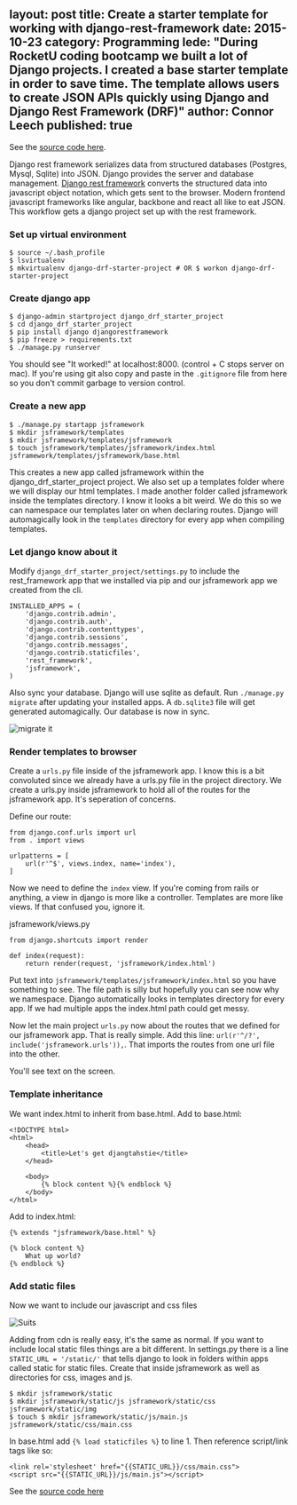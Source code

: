 layout: post
title: Create a starter template for working with django-rest-framework
date: 2015-10-23
category: Programming
lede: "During RocketU coding bootcamp we built a lot of Django projects. I created a base starter template in order to save time. The template allows users to create JSON APIs quickly using Django and Django Rest Framework (DRF)"
author: Connor Leech
published: true
---

See the [source code here](https://github.com/connor11528/django-drf-starter-project).

Django rest framework serializes data from structured databases (Postgres, Mysql, Sqlite) into JSON. Django provides the server and database management. [Django rest framework](http://www.django-rest-framework.org/) converts the structured data into javascript object notation, which gets sent to the browser. Modern frontend javascript frameworks like angular, backbone and react all like to eat JSON. This workflow gets a django project set up with the rest framework.

### Set up virtual environment

```
$ source ~/.bash_profile
$ lsvirtualenv
$ mkvirtualenv django-drf-starter-project # OR $ workon django-drf-starter-project
```

### Create django app

```
$ django-admin startproject django_drf_starter_project
$ cd django_drf_starter_project
$ pip install django djangorestframework
$ pip freeze > requirements.txt
$ ./manage.py runserver
```

You should see "It worked!" at localhost:8000. (control + C stops server on mac). If you're using git also copy and paste in the `.gitignore` file from here so you don't commit garbage to version control.

### Create a new app

```
$ ./manage.py startapp jsframework
$ mkdir jsframework/templates
$ mkdir jsframework/templates/jsframework
$ touch jsframework/templates/jsframework/index.html jsframework/templates/jsframework/base.html
```

This creates a new app called jsframework within the django_drf_starter_project project. We also set up a templates folder where we will display our html templates. I made another folder called jsframework inside the templates directory. I know it looks a bit weird. We do this so we can namespace our templates later on when declaring routes. Django will automagically look in the `templates` directory for every app when compiling templates.

### Let django know about it

Modify `django_drf_starter_project/settings.py` to include the rest_framework app that we installed via pip and our jsframework app we created from the cli.

```
INSTALLED_APPS = (
    'django.contrib.admin',
    'django.contrib.auth',
    'django.contrib.contenttypes',
    'django.contrib.sessions',
    'django.contrib.messages',
    'django.contrib.staticfiles',
    'rest_framework',
    'jsframework',
)
```

Also sync your database. Django will use sqlite as default. Run `./manage.py migrate` after updating your installed apps. A `db.sqlite3` file will get generated automagically. Our database is now in sync.

![migrate it](http://media.giphy.com/media/XdlEHQpoHhy0g/giphy.gif)

### Render templates to browser

Create a `urls.py` file inside of the jsframework app. I know this is a bit convoluted since we already have a urls.py file in the project directory. We create a urls.py inside jsframework to hold all of the routes for the jsframework app. It's seperation of concerns.

Define our route:

```
from django.conf.urls import url
from . import views

urlpatterns = [
    url(r'^$', views.index, name='index'),
]
```

Now we need to define the `index` view. If you're coming from rails or anything, a view in django is more like a controller. Templates are more like views. If that confused you, ignore it.

jsframework/views.py
```
from django.shortcuts import render

def index(request):
    return render(request, 'jsframework/index.html')
```

Put text into `jsframework/templates/jsframework/index.html` so you have something to see. The file path is silly but hopefully you can see now why we namespace. Django automatically looks in templates directory for every app. If we had multiple apps the index.html path could get messy.

Now let the main project `urls.py` now about the routes that we defined for our jsframework app. That is really simple. Add this line: `url(r'^/?', include('jsframework.urls')),`. That imports the routes from one url file into the other.

You'll see text on the screen.

### Template inheritance

We want index.html to inherit from base.html. Add to base.html:

```
<!DOCTYPE html>
<html>
    <head>
        <title>Let's get djangtahstie</title>
    </head>

    <body>
        {% block content %}{% endblock %}
    </body>
</html>
```

Add to index.html:
```
{% extends "jsframework/base.html" %}

{% block content %}
	What up world?
{% endblock %}
``` 

### Add static files

Now we want to include our javascript and css files

![Suits](http://media.tumblr.com/tumblr_m9un52Tttv1r7tvni.gif)

Adding from cdn is really easy, it's the same as normal. If you want to include local static files things are a bit different. In settings.py there is a line `STATIC_URL = '/static/'` that tells django to look in folders within apps called static for static files. Create that inside jsframework as well as directories for css, images and js.

```
$ mkdir jsframework/static
$ mkdir jsframework/static/js jsframework/static/css jsframework/static/img
$ touch $ mkdir jsframework/static/js/main.js jsframework/static/css/main.css
```

In base.html add `{% load staticfiles %}` to line 1. Then reference script/link tags like so:

```
<link rel='stylesheet' href="{{STATIC_URL}}/css/main.css">
<script src="{{STATIC_URL}}/js/main.js"></script>
```

See the [source code here](https://github.com/connor11528/django-drf-starter-project)
